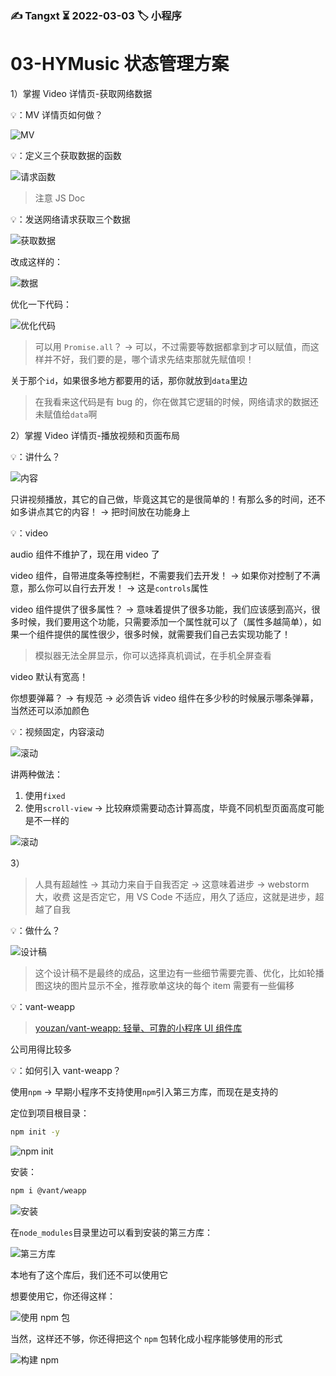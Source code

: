 ### ✍️ Tangxt ⏳ 2022-03-03 🏷️ 小程序

# 03-HYMusic 状态管理⽅案

1）掌握 Video 详情页-获取网络数据

💡：MV 详情页如何做？

![MV](assets/img/2022-03-03-14-18-07.png)

💡：定义三个获取数据的函数

![请求函数](assets/img/2022-03-03-18-03-20.png)

> 注意 JS Doc

💡：发送网络请求获取三个数据

![获取数据](assets/img/2022-03-03-18-00-56.png)

改成这样的：

![数据](assets/img/2022-03-03-18-08-20.png)

优化一下代码：

![优化代码](assets/img/2022-03-03-18-17-08.png)

> 可以用 `Promise.all`？ -> 可以，不过需要等数据都拿到才可以赋值，而这样并不好，我们要的是，哪个请求先结束那就先赋值呗！

关于那个`id`，如果很多地方都要用的话，那你就放到`data`里边

> 在我看来这代码是有 bug 的，你在做其它逻辑的时候，网络请求的数据还未赋值给`data`啊

2）掌握 Video 详情页-播放视频和页面布局

💡：讲什么？

![内容](assets/img/2022-03-03-18-56-31.png)

只讲视频播放，其它的自己做，毕竟这其它的是很简单的！有那么多的时间，还不如多讲点其它的内容！ -> 把时间放在功能身上

💡：video

audio 组件不维护了，现在用 video 了

video 组件，自带进度条等控制栏，不需要我们去开发！ -> 如果你对控制了不满意，那么你可以自行去开发！ -> 这是`controls`属性

video 组件提供了很多属性？ -> 意味着提供了很多功能，我们应该感到高兴，很多时候，我们要用这个功能，只需要添加一个属性就可以了（属性多越简单），如果一个组件提供的属性很少，很多时候，就需要我们自己去实现功能了！

> 模拟器无法全屏显示，你可以选择真机调试，在手机全屏查看

video 默认有宽高！

你想要弹幕？ -> 有规范 -> 必须告诉 video 组件在多少秒的时候展示哪条弹幕，当然还可以添加颜色

💡：视频固定，内容滚动

![滚动](assets/img/2022-03-03-19-12-03.png)

讲两种做法：

1. 使用`fixed`
2. 使用`scroll-view` -> 比较麻烦需要动态计算高度，毕竟不同机型页面高度可能是不一样的

![滚动](assets/img/2022-03-03-19-23-26.png)

3）

> 人具有超越性 -> 其动力来自于自我否定 -> 这意味着进步 -> webstorm 大，收费 这是否定它，用 VS Code 不适应，用久了适应，这就是进步，超越了自我

💡：做什么？

![设计稿](assets/img/2022-03-16-16-59-31.png)

> 这个设计稿不是最终的成品，这里边有一些细节需要完善、优化，比如轮播图这块的图片显示不全，推荐歌单这块的每个 item 需要有一些偏移

💡：vant-weapp

> [youzan/vant-weapp: 轻量、可靠的小程序 UI 组件库](https://github.com/youzan/vant-weapp)

公司用得比较多

💡：如何引入 vant-weapp？

使用`npm` -> 早期小程序不支持使用`npm`引入第三方库，而现在是支持的

定位到项目根目录：

``` bash
npm init -y
```

![npm init](assets/img/2022-03-16-17-46-48.png)

安装：

``` bash
npm i @vant/weapp
```

![安装](assets/img/2022-03-16-18-25-13.png)

在`node_modules`目录里边可以看到安装的第三方库：

![第三方库](assets/img/2022-03-16-18-26-25.png)

本地有了这个库后，我们还不可以使用它

想要使用它，你还得这样：

![使用 npm 包](assets/img/2022-03-16-18-29-32.png)

当然，这样还不够，你还得把这个 `npm` 包转化成小程序能够使用的形式

![构建 npm](assets/img/2022-03-16-18-33-22.png)


